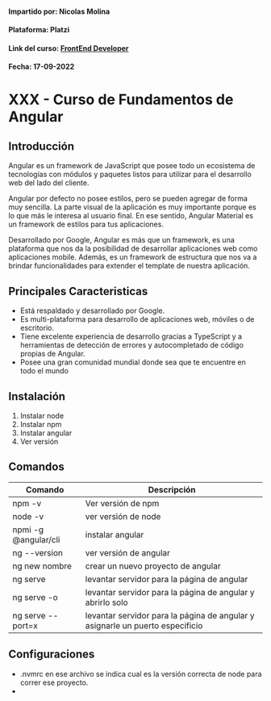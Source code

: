 #### Impartido por: Nicolas Molina
#### Plataforma: Platzi
#### Link del curso: [FrontEnd Developer](https://platzi.com/cursos/angular/)
#### Fecha: 17-09-2022
# XXX - Curso de Fundamentos de Angular

## Introducción
Angular es un framework de JavaScript que posee todo un ecosistema de tecnologías con módulos y paquetes listos para utilizar para el desarrollo web del lado del cliente.

Angular por defecto no posee estilos, pero se pueden agregar de forma muy sencilla. La parte visual de la aplicación es muy importante porque es lo que más le interesa al usuario final. En ese sentido, Angular Material es un framework de estilos para tus aplicaciones.

Desarrollado por Google, Angular es más que un framework, es una plataforma que nos da la posibilidad de desarrollar aplicaciones web como aplicaciones mobile. Además, es un framework de estructura que nos va a brindar funcionalidades para extender el template de nuestra aplicación.

## Principales Caracteristicas
* Está respaldado y desarrollado por Google.
* Es multi-plataforma para desarrollo de aplicaciones web, móviles o de escritorio.
* Tiene excelente experiencia de desarrollo gracias a TypeScript y a herramientas de detección de errores y autocompletado de código propias de Angular.
* Posee una gran comunidad mundial donde sea que te encuentre en todo el mundo

## Instalación 
1. Instalar node
2. Instalar npm
3. Instalar angular
4. Ver versión 

## Comandos
| Comando | Descripción |
| ------- | ----------- |
| npm -v  | Ver versión de npm |
| node -v | ver versión de node |
| npmi -g @angular/cli | instalar angular |
| ng --version | ver versión de angular|
| ng new nombre | crear un nuevo proyecto de angular |
| ng serve | levantar servidor para la página de angular |
| ng serve -o | levantar servidor para la página de angular y abrirlo solo |
| ng serve --port=x| levantar servidor para la página de angular y asignarle un puerto especificio |

## Configuraciones
* .nvmrc en ese archivo se indica cual es la versión correcta de node para correr ese proyecto.
* 